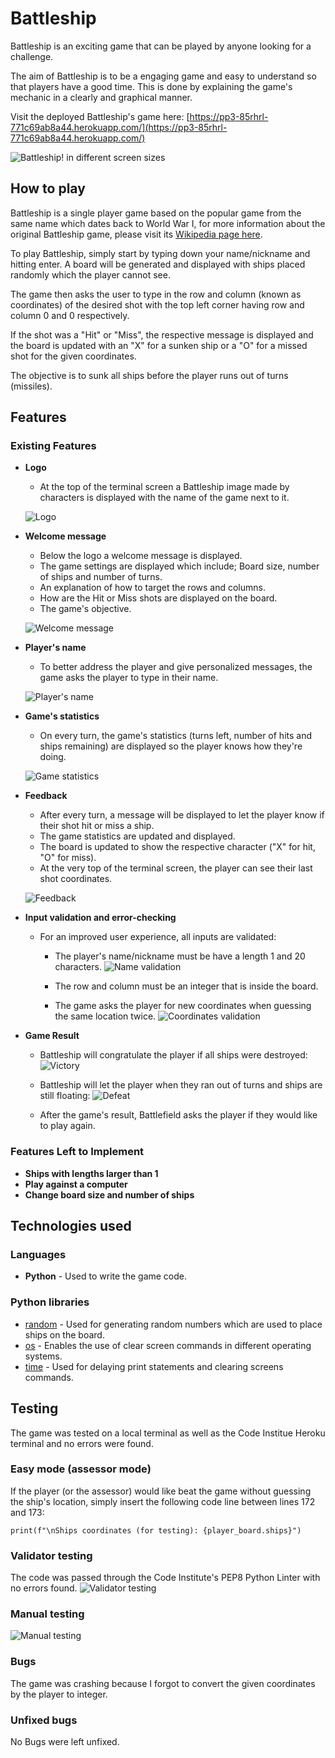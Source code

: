 # Battleship
Battleship is an exciting game that can be played by anyone looking for a challenge.

The aim of Battleship is to be a engaging game and easy to understand so that players have a good time.
This is done by explaining the game's mechanic in a clearly and graphical manner.

Visit the deployed Battleship's game here: [https://pp3-85rhrl-771c69ab8a44.herokuapp.com/](https://pp3-85rhrl-771c69ab8a44.herokuapp.com/)

![Battleship! in different screen sizes](docs/images/amiresponsive.png)

## How to play
Battleship is a single player game based on the popular game from the same name which dates back to World War I, for more information about the original Battleship game, please visit its [Wikipedia page here](https://en.wikipedia.org/wiki/Battleship_(game)).

To play Battleship, simply start by typing down your name/nickname and hitting enter. A board will be generated and displayed with ships placed randomly which the player cannot see.

The game then asks the user to type in the row and column (known as coordinates) of the desired shot with the top left corner having row and column 0 and 0 respectively.

If the shot was a "Hit" or "Miss", the respective message is displayed and the board is updated with an "X" for a sunken ship or a "O" for a missed shot for the given coordinates. 

The objective is to sunk all ships before the player runs out of turns (missiles).

## Features

### Existing Features

- __Logo__
    - At the top of the terminal screen a Battleship image made by characters is displayed with the name of the game next to it.

    ![Logo](docs/images/01-logo.png)

- __Welcome message__
    - Below the logo a welcome message is displayed.
    - The game settings are displayed which include; Board size, number of ships and number of turns.
    - An explanation of how to target the rows and columns.
    - How are the Hit or Miss shots are displayed on the board.
    - The game's objective.

    ![Welcome message](docs/images/02-welcome.png)

- __Player's name__
    - To better address the player and give personalized messages, the game asks the player to type in their name.

    ![Player's name](docs/images/03-playername.png)

- __Game's statistics__
    - On every turn, the game's statistics (turns left, number of hits and ships remaining) are displayed so the player knows how they're doing.

    ![Game statistics](docs/images/04-gamestats.png)

- __Feedback__
    - After every turn, a message will be displayed to let the player know if their shot hit or miss a ship.
    - The game statistics are updated and displayed.
    - The board is updated to show the respective character ("X" for hit, "O" for miss).
    - At the very top of the terminal screen, the player can see their last shot coordinates.

    ![Feedback](docs/images/05-hit-board-update.png)

- __Input validation and error-checking__
    - For an improved user experience, all inputs are validated:
        - The player's name/nickname must be have a length 1 and 20 characters.
        ![Name validation](docs/images/06-name-validation.png)
        
        - The row and column must be an integer that is inside the board.
        - The game asks the player for new coordinates when guessing the same location twice.
        ![Coordinates validation](docs/images/07-coord-validation.png)

- __Game Result__
    - Battleship will congratulate the player if all ships were destroyed:
    ![Victory](docs/images/08-victory.png)

    - Battleship will let the player when they ran out of turns and ships are still floating:
    ![Defeat](docs/images/09-defeat.png)

    - After the game's result, Battlefield asks the player if they would like to play again.

### Features Left to Implement

- __Ships with lengths larger than 1__
- __Play against a computer__
- __Change board size and number of ships__

## Technologies used

### Languages
- __Python__ - Used to write the game code.

### Python libraries
-   [random](https://docs.python.org/3/library/random.html) - Used for generating random numbers which are used to place ships on the board.
-   [os](https://docs.python.org/3/library/os.html) - Enables the use of clear screen commands in different operating systems.
-   [time](https://docs.python.org/3/library/time.html) - Used for delaying print statements and clearing screens commands.

## Testing
The game was tested on a local terminal as well as the Code Institue Heroku terminal and no errors were found.

### Easy mode (assessor mode)
If the player (or the assessor) would like beat the game without guessing the ship's location, simply insert the following code line between lines 172 and 173:

    print(f"\nShips coordinates (for testing): {player_board.ships}")

### Validator testing
The code was passed through the Code Institute's PEP8 Python Linter with no errors found.
![Validator testing](docs/images/11-validatortest.png)

### Manual testing
![Manual testing](docs/images/10-manualtest.png)

### Bugs
The game was crashing because I forgot to convert the given coordinates by the player to integer.

### Unfixed bugs
No Bugs were left unfixed.